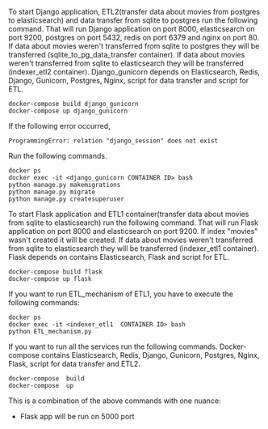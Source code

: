 To start Django application, ETL2(transfer data about movies from postgres to elasticsearch) and data transfer 
from sqlite  to postgres run the following command. That will run Django application on port 8000, elasticsearch on port 9200,
postgres on port 5432, redis on port 6379 and nginx on port 80.
If data about movies weren't transferred from sqlite to postgres they will be transferred (sqlite_to_pg_data_transfer container).
If data about movies weren't transferred from sqlite to elasticsearch they will be transferred (indexer_etl2 container).
Django_gunicorn depends on Elasticsearch, Redis, Django, Gunicorn, Postgres, Nginx, script for data transfer and script for ETL.

    docker-compose build django_gunicorn
    docker-compose up django_gunicorn

If the following error occurred,

    ProgrammingError: relation "django_session" does not exist

Run the following commands. 

    docker ps
    docker exec -it <django_gunicorn CONTAINER ID> bash
    python manage.py makemigrations
    python manage.py migrate
    python manage.py createsuperuser

To start Flask application and ETL1 container(transfer data about movies from sqlite to elasticsearch) 
run the following command. That will run Flask application on port 8000 and elasticsearch on port 9200. 
If index "movies" wasn't created it will be created. If data about movies
weren't transferred from sqlite to elasticsearch they will be transferred (indexer_etl1 container).
Flask depends on contains Elasticsearch, Flask and script for ETL.

    docker-compose build flask
    docker-compose up flask

If you want to run ETL_mechanism of ETL1, you have to execute the following commands:

    docker ps
    docker exec -it <indexer_etl1  CONTAINER ID> bash
    python ETL_mechanism.py 


If you want to run all the services run the following commands.
Docker-compose contains Elasticsearch, Redis, Django, Gunicorn, Postgres, Nginx, Flask, script for data transfer and ETL2.

    docker-compose  build
    docker-compose  up

This is a combination of the above commands with one nuance:
- Flask app will be run on 5000 port


    

    


